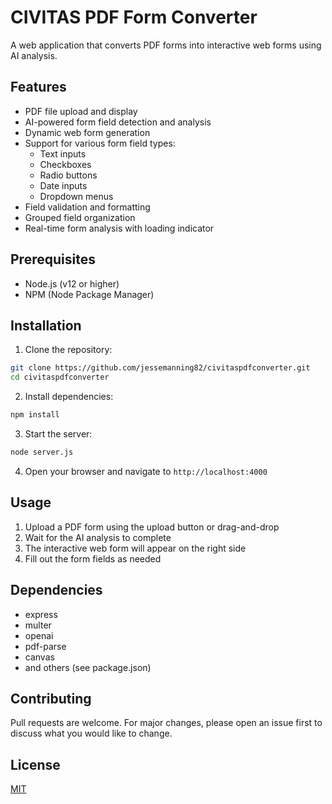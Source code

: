 # CIVITAS PDF Form Converter

A web application that converts PDF forms into interactive web forms using AI analysis.

## Features

- PDF file upload and display
- AI-powered form field detection and analysis
- Dynamic web form generation
- Support for various form field types:
  - Text inputs
  - Checkboxes
  - Radio buttons
  - Date inputs
  - Dropdown menus
- Field validation and formatting
- Grouped field organization
- Real-time form analysis with loading indicator

## Prerequisites

- Node.js (v12 or higher)
- NPM (Node Package Manager)

## Installation

1. Clone the repository:
```bash
git clone https://github.com/jessemanning82/civitaspdfconverter.git
cd civitaspdfconverter
```

2. Install dependencies:
```bash
npm install
```

3. Start the server:
```bash
node server.js
```

4. Open your browser and navigate to `http://localhost:4000`

## Usage

1. Upload a PDF form using the upload button or drag-and-drop
2. Wait for the AI analysis to complete
3. The interactive web form will appear on the right side
4. Fill out the form fields as needed

## Dependencies

- express
- multer
- openai
- pdf-parse
- canvas
- and others (see package.json)

## Contributing

Pull requests are welcome. For major changes, please open an issue first to discuss what you would like to change.

## License

[MIT](https://choosealicense.com/licenses/mit/)